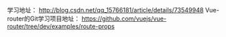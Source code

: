 学习地址：
http://blog.csdn.net/qq_15766181/article/details/73549948
Vue-router的Git学习项目地址：
https://github.com/vuejs/vue-router/tree/dev/examples/route-props